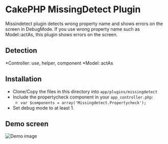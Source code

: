 # CakePHP MissingDetect Plugin

Missindetect plugin detects wrong property name and shows errors on the screen in DebugMode.
If you use wrong property name such as Model::actAs, this plugin shows errors on the screen.

## Detection
*Controller: use, helper, component
*Model: actAs


## Installation

* Clone/Copy the files in this directory into `app/plugins/missingdetect`
* Include the propertycheck component in your `app_controller.php`:
   * `var $components = array('Missingdetect.Propertycheck');`
* Set debug mode to at least 1.


## Demo screen
![Demo image](/ichikaway/cakephp-MissingDetect-Plugin/raw/master/img/demo.jpg)




